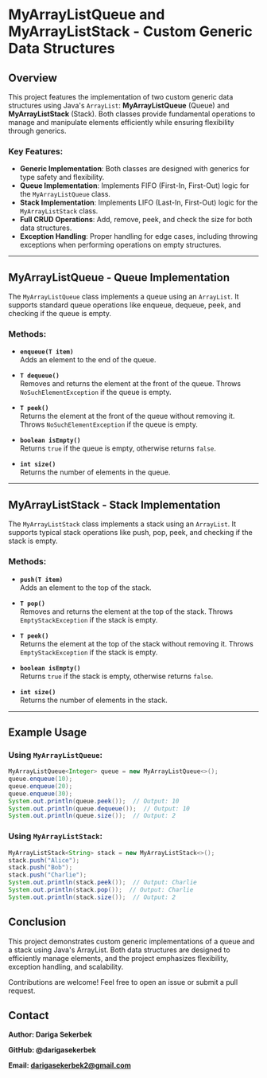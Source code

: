 # MyArrayListQueue and MyArrayListStack - Custom Generic Data Structures

## Overview
This project features the implementation of two custom generic data structures using Java's `ArrayList`: **MyArrayListQueue** (Queue) and **MyArrayListStack** (Stack). Both classes provide fundamental operations to manage and manipulate elements efficiently while ensuring flexibility through generics.

### Key Features:
- **Generic Implementation**: Both classes are designed with generics for type safety and flexibility.
- **Queue Implementation**: Implements FIFO (First-In, First-Out) logic for the `MyArrayListQueue` class.
- **Stack Implementation**: Implements LIFO (Last-In, First-Out) logic for the `MyArrayListStack` class.
- **Full CRUD Operations**: Add, remove, peek, and check the size for both data structures.
- **Exception Handling**: Proper handling for edge cases, including throwing exceptions when performing operations on empty structures.

---

## MyArrayListQueue - Queue Implementation

The `MyArrayListQueue` class implements a queue using an `ArrayList`. It supports standard queue operations like enqueue, dequeue, peek, and checking if the queue is empty.

### Methods:

- **`enqueue(T item)`**  
  Adds an element to the end of the queue.
  
- **`T dequeue()`**  
  Removes and returns the element at the front of the queue. Throws `NoSuchElementException` if the queue is empty.

- **`T peek()`**  
  Returns the element at the front of the queue without removing it. Throws `NoSuchElementException` if the queue is empty.

- **`boolean isEmpty()`**  
  Returns `true` if the queue is empty, otherwise returns `false`.

- **`int size()`**  
  Returns the number of elements in the queue.

---

## MyArrayListStack - Stack Implementation

The `MyArrayListStack` class implements a stack using an `ArrayList`. It supports typical stack operations like push, pop, peek, and checking if the stack is empty.

### Methods:

- **`push(T item)`**  
  Adds an element to the top of the stack.

- **`T pop()`**  
  Removes and returns the element at the top of the stack. Throws `EmptyStackException` if the stack is empty.

- **`T peek()`**  
  Returns the element at the top of the stack without removing it. Throws `EmptyStackException` if the stack is empty.

- **`boolean isEmpty()`**  
  Returns `true` if the stack is empty, otherwise returns `false`.

- **`int size()`**  
  Returns the number of elements in the stack.

---

## Example Usage

### Using `MyArrayListQueue`:

```java
MyArrayListQueue<Integer> queue = new MyArrayListQueue<>();
queue.enqueue(10);
queue.enqueue(20);
queue.enqueue(30);
System.out.println(queue.peek());  // Output: 10
System.out.println(queue.dequeue());  // Output: 10
System.out.println(queue.size());  // Output: 2
```

### Using `MyArrayListStack`:

```java
MyArrayListStack<String> stack = new MyArrayListStack<>();
stack.push("Alice");
stack.push("Bob");
stack.push("Charlie");
System.out.println(stack.peek());  // Output: Charlie
System.out.println(stack.pop());  // Output: Charlie
System.out.println(stack.size());  // Output: 2
```
## Conclusion
This project demonstrates custom generic implementations of a queue and a stack using Java's ArrayList. Both data structures are designed to efficiently manage elements, and the project emphasizes flexibility, exception handling, and scalability.

Contributions are welcome! Feel free to open an issue or submit a pull request.

## Contact
**Author: Dariga Sekerbek**

**GitHub: @darigasekerbek**

**Email: darigasekerbek2@gmail.com**
